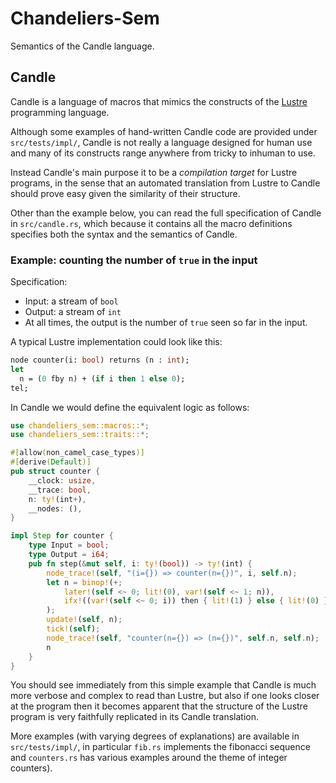 # Chandeliers-Sem

Semantics of the Candle language.


## Candle

Candle is a language of macros that mimics the constructs of the
[Lustre](https://en.wikipedia.org/wiki/Lustre_(programming_language))
programming language.

Although some examples of hand-written Candle code are provided under
`src/tests/impl/`, Candle is not really a language designed for human use and many
of its constructs range anywhere from tricky to inhuman to use.

Instead Candle's main purpose it to be a _compilation target_ for Lustre
programs, in the sense that an automated translation from Lustre to Candle
should prove easy given the similarity of their structure.

Other than the example below, you can read the full specification of
Candle in `src/candle.rs`, which because it contains all the macro definitions
specifies both the syntax and the semantics of Candle.

### Example: counting the number of `true` in the input

Specification:
- Input: a stream of `bool`
- Output: a stream of `int`
- At all times, the output is the number of `true` seen so far in the input.

A typical Lustre implementation could look like this:

```ml
node counter(i: bool) returns (n : int);
let
  n = (0 fby n) + (if i then 1 else 0);
tel;
```

In Candle we would define the equivalent logic as follows:

```rs
use chandeliers_sem::macros::*;
use chandeliers_sem::traits::*;

#[allow(non_camel_case_types)]
#[derive(Default)]
pub struct counter {
    __clock: usize,
    __trace: bool,
    n: ty!(int+),
    __nodes: (),
}

impl Step for counter {
    type Input = bool;
    type Output = i64;
    pub fn step(&mut self, i: ty!(bool)) -> ty!(int) {
        node_trace!(self, "(i={}) => counter(n={})", i, self.n);
        let n = binop!(+;
            later!(self <~ 0; lit!(0), var!(self <~ 1; n)),
            ifx!((var!(self <~ 0; i)) then { lit!(1) } else { lit!(0) })
        );
        update!(self, n);
        tick!(self);
        node_trace!(self, "counter(n={}) => (n={})", self.n, self.n);
        n
    }
}
```

You should see immediately from this simple example that Candle is much
more verbose and complex to read than Lustre, but also if one looks closer
at the program then it becomes apparent that the structure of the Lustre
program is very faithfully replicated in its Candle translation.

More examples (with varying degrees of explanations) are available
in `src/tests/impl/`, in particular `fib.rs` implements the fibonacci sequence
and `counters.rs` has various examples around the theme of integer counters).
